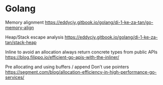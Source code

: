 # Golang

Memory alignment
https://eddycjy.gitbook.io/golang/di-1-ke-za-tan/go-memory-align

Heap/Stack escape analysis
https://eddycjy.gitbook.io/golang/di-1-ke-za-tan/stack-heap

Inline to avoid an allocation
always return concrete types from public APIs
https://blog.filippo.io/efficient-go-apis-with-the-inliner/


Pre allocating and using buffers / append
Don’t use pointers
https://segment.com/blog/allocation-efficiency-in-high-performance-go-services/
